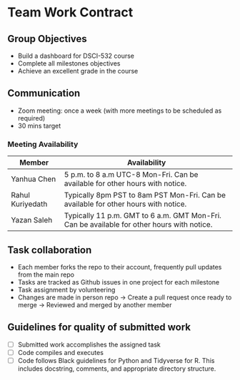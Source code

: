 # Team Work Contract

## Group Objectives

- Build a dashboard for DSCI-532 course
- Complete all milestones objectives
- Achieve an excellent grade in the course

## Communication

- Zoom meeting: once a week (with more meetings to be scheduled as required)
- 30 mins target

### Meeting Availability

| Member           | Availability                                                                               |
| ---------------- | ------------------------------------------------------------------------------------------ |
| Yanhua Chen      | 5 p.m. to 8 a.m UTC-8 Mon-Fri. Can be available for other hours with notice.               |
| Rahul Kuriyedath | Typically 8pm PST to 8am PST Mon-Fri. Can be available for other hours with notice.        |
| Yazan Saleh      | Typically 11 p.m. GMT to 6 a.m. GMT Mon-Fri. Can be available for other hours with notice. |

## Task collaboration

- Each member forks the repo to their account, frequently pull updates from the main repo
- Tasks are tracked as Github issues in one project for each milestone
- Task assignment by volunteering
- Changes are made in person repo -> Create a pull request once ready to merge -> Reviewed and merged by another member

## Guidelines for quality of submitted work

- [ ] Submitted work accomplishes the assigned task
- [ ] Code compiles and executes
- [ ] Code follows Black guidelines for Python and Tidyverse for R. This includes docstring, comments, and appropriate directory structure.

